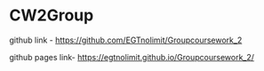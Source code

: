 # CW2Group

github link - https://github.com/EGTnolimit/Groupcoursework_2

github pages link- https://egtnolimit.github.io/Groupcoursework_2/